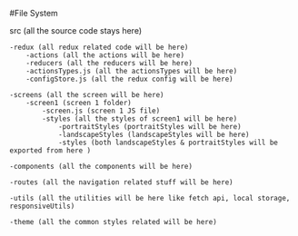 #File System

src (all the source code stays here)

    -redux (all redux related code will be here)
        -actions (all the actions will be here)
        -reducers (all the reducers will be here)
        -actionsTypes.js (all the actionsTypes will be here)
        -configStore.js (all the redux config will be here)

    -screens (all the screen will be here)
        -screen1 (screen 1 folder)
            -screen.js (screen 1 JS file)
            -styles (all the styles of screen1 will be here)
                -portraitStyles (portraitStyles will be here)
                -landscapeStyles (landscapeStyles will be here)
                -styles (both landscapeStyles & portraitStyles will be exported from here )

    -components (all the components will be here)

    -routes (all the navigation related stuff will be here)

    -utils (all the utilities will be here like fetch api, local storage, responsiveUtils)

    -theme (all the common styles related will be here)


    



